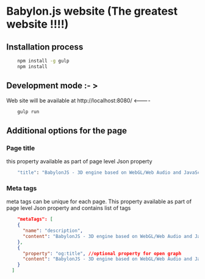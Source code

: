 # Babylon.js website (The greatest website !!!!)

## Installation process

``` sh
    npm install -g gulp
    npm install
```

## Development mode :- > 

Web site will be available at http://localhost:8080/ <----

``` sh
    gulp run
```

## Additional options for the page  

### Page title

this property available as part of page level Json property

``` sh
    "title": "BabylonJS - 3D engine based on WebGL/Web Audio and JavaScript"
```

### Meta tags

meta tags can be unique for each page. This property available as part of page level Json property and contains list of tags

``` json
    "metaTags": [
    {
      "name": "description",
      "content": "BabylonJS - 3D engine based on WebGL/Web Audio and JavaScript"
    },
    {
      "property": "og:title", //optional property for open graph
      "content": "BabylonJS - 3D engine based on WebGL/Web Audio and JavaScript"
    }
  ]
```

